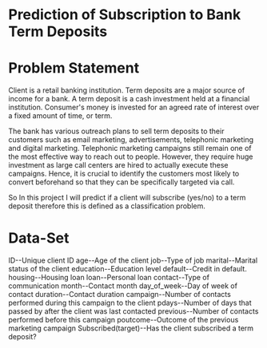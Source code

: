 # Prediction of Subscription to Bank Term Deposits
# Problem Statement
Client is a retail banking institution. Term deposits are a major source of income for a bank. A term deposit is a cash investment held at a financial institution. 
Consumer's money is invested for an agreed rate of interest over a fixed amount of time, or term.

The bank has various outreach plans to sell term deposits to their customers such as email marketing, advertisements, telephonic marketing and digital marketing.
Telephonic marketing campaigns still remain one of the most effective way to reach out to people. However, they require huge investment as large call centers are hired 
to actually execute these campaigns. Hence, it is crucial to identify the customers most likely to convert beforehand so that they can be specifically targeted via call.

So In this project I will predict if a client will subscribe (yes/no) to a term deposit therefore this is defined as a classification problem.

# Data-Set
ID--Unique client ID
age--Age of the client
job--Type of job
marital--Marital status of the client
education--Education level
default--Credit in default.
housing--Housing loan
loan--Personal loan
contact--Type of communication
month--Contact month
day_of_week--Day of week of contact
duration--Contact duration
campaign--Number of contacts performed during this campaign to the client
pdays--Number of days that passed by after the client was last contacted
previous--Number of contacts performed before this campaign
poutcome--Outcome of the previous marketing campaign
Subscribed(target)--Has the client subscribed a term deposit?
